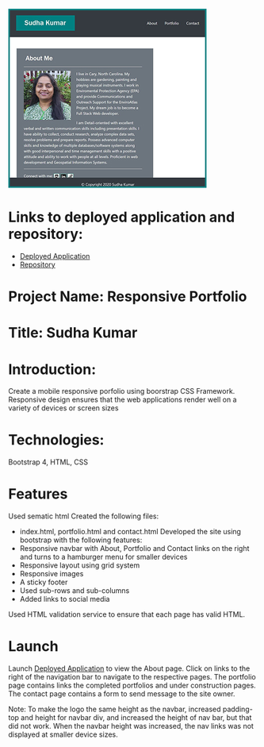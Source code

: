 
[![picture 2](assets/images/portfolio-thumb.jpg)](https://sskumar4.github.io/ResponsivePortfolio/)  

# Links to deployed application and repository:
* [Deployed Application](https://sskumar4.github.io/ResponsivePortfolio/)
* [Repository](https://github.com/sskumar4/ResponsivePortfolio)

# Project Name: Responsive Portfolio
# Title: Sudha Kumar 

# Introduction:   
Create a mobile responsive porfolio using boorstrap CSS Framework. Responsive design ensures that the web applications render well on a variety of devices or screen sizes

# Technologies: 
Bootstrap 4, HTML, CSS

# Features
Used sematic html
Created the following files: 
  * index.html, portfolio.html and contact.html 
Developed the site using bootstrap with the following features:
  * Responsive navbar with About, Portfolio and Contact links on the right and turns to a  hamburger menu for smaller devices
  * Responsive layout using grid system
  * Responsive images
  * A sticky footer
  * Used sub-rows and sub-columns
  * Added links to social media

Used HTML validation service to ensure that each page has valid HTML.

# Launch

Launch [Deployed Application](https://sskumar4.github.io/ResponsivePortfolio/) to view the About page. Click on links to the right of the navigation bar to navigate to the respective pages. The portfolio page contains links the completed portfolios and under construction pages. The contact page contains a form to send message to the site owner.

Note: To make the logo the same height as the navbar, 
increased padding-top and height for navbar div, and increased the height of nav bar, but that did not work. When the navbar height was increased, the nav links was not displayed at smaller device sizes.

